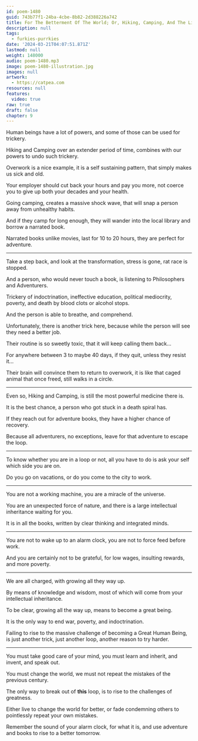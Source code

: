 ```yaml
---
id: poem-1480
guid: 743b77f1-24ba-4cbe-8b82-2d388226a742
title: For The Betterment Of The World; Or, Hiking, Camping, And The Library
description: null
tags:
  - furkies-purrkies
date: '2024-03-21T04:07:51.871Z'
lastmod: null
weight: 148000
audio: poem-1480.mp3
image: poem-1480-illustration.jpg
images: null
artwork:
  - https://catpea.com
resources: null
features:
  video: true
raw: true
draft: false
chapter: 9
---
```


Human beings have a lot of powers,
and some of those can be used for trickery.

Hiking and Camping over an extender period of time,
combines with our powers to undo such trickery.

Overwork is a nice example,
it is a self sustaining pattern, that simply makes us sick and old.

Your employer should cut back your hours and pay you more,
not coerce you to give up both your decades and your health.

Going camping, creates a massive shock wave,
that will snap a person away from unhealthy habits.

And if they camp for long enough,
they will wander into the local library and borrow a narrated book.

Narrated books unlike movies,
last for 10 to 20 hours, they are perfect for adventure.

---

Take a step back, and look at the transformation,
stress is gone, rat race is stopped.

And a person, who would never touch a book,
is listening to Philosophers and Adventurers.

Trickery of indoctrination, ineffective education,
political mediocrity, poverty, and death by blood clots or alcohol stops.

And the person is able to breathe,
and comprehend.

Unfortunately, there is another trick here,
because while the person will see they need a better job.

Their routine is so sweetly toxic,
that it will keep calling them back…

For anywhere between 3 to maybe 40 days,
if they quit, unless they resist it…

Their brain will convince them to return to overwork,
it is like that caged animal that once freed, still walks in a circle.

---

Even so, Hiking and Camping,
is still the most powerful medicine there is.

It is the best chance,
a person who got stuck in a death spiral has.

If they reach out for adventure books,
they have a higher chance of recovery.

Because all adventurers, no exceptions,
leave for that adventure to escape the loop.

---

To know whether you are in a loop or not,
all you have to do is ask your self which side you are on.

Do you go on vacations,
or do you come to the city to work.

---

You are not a working machine,
you are a miracle of the universe.

You are an unexpected force of nature,
and there is a large intellectual inheritance waiting for you.

It is in all the books,
written by clear thinking and integrated minds.

---

You are not to wake up to an alarm clock,
you are not to force feed before work.

And you are certainly not to be grateful,
for low wages, insulting rewards, and more poverty.

---

We are all charged,
with growing all they way up.

By means of knowledge and wisdom,
most of which will come from your intellectual inheritance.

To be clear, growing all the way up,
means to become a great being.

It is the only way to end war, poverty,
and indoctrination.

Failing to rise to the massive challenge of becoming a Great Human Being,
is just another trick, just another loop, another reason to try harder.

---

You must take good care of your mind,
you must learn and inherit, and invent, and speak out.

You must change the world,
we must not repeat the mistakes of the previous century.

The only way to break out of __this__ loop,
is to rise to the challenges of greatness.

Either live to change the world for better,
or fade condemning others to pointlessly repeat your own mistakes.

Remember the sound of your alarm clock, for what it is,
and use adventure and books to rise to a better tomorrow.
